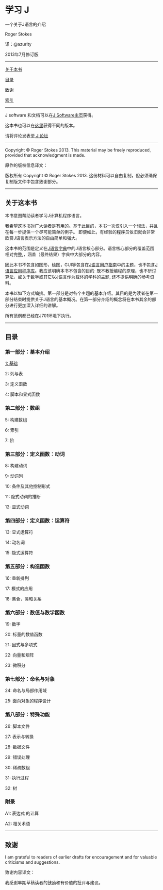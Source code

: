 # 学习 J

一个关于J语言的介绍

Roger Stokes

译：@azurity

2013年7月修订版

---

[关于本书](#关于这本书)

[目录](#目录)

[致谢](#致谢)

[索引](index.md)

---

J software 和文档可以在[J Software主页](http://www.jsoftware.com/)获得。

这本书也可以在[这里](http://www.learningj.com/)获得不同的版本。

请将评论发表至[ J 论坛](http://www.jsoftware.com/forums.htm)

---

Copyright © Roger Stokes 2013. This material may be freely reproduced, provided that acknowledgment is made. 

原作的版权信息译文：

版权所有 Copyright © Roger Stokes 2013. 这份材料可以自由复制，但必须确保复制版文件中包含致谢部分。

---

## 关于这本书

本书意图帮助读者学习J计算机程序语言。

我希望这本书对广大读者是有用的。基于此目的，本书一次仅引入一个想法，并且在每一步提供一个尽可能简单的例子。 即便如此，有经验的程序员依旧就会非常欣赏J语言表示方法的自由简单和强大。

这本书的范围是定义在[J语言字典](http://www.jsoftware.com/help/dictionary/contents.htm)中的J语言核心部分。语言核心部分的覆盖范围相对完整,，涵盖（最终结果）字典中大部分的内容。

因此本书不包含如图形，绘图，GUI等包含在[J语言用户指南](http://www.jsoftware.com/help/user/contents.htm)中的主题，也不包含[J语言应用程序库](http://code.jsoftware.com/wiki/JAL)。我应该明确本书不包含的目的: 既不教授编程的原理，也不研讨算法，或关于数学或其它以J语言作为载体的学科的主题, 还不提供明确的参考资料。

本书以如下方式编排。第一部分是对各个主题的基本介绍。其目的是为读者在第一部分结束时提供关于J语言的基本概况。在第一部分介绍的概念将在本书其余的部分进行更加深入详细的讲解。

所有范例都已经在J701环境下执行。

---

## 目录

### 第一部分：基本介绍

[1: 基础](chapter1.md)

2: 列与表

3: 定义函数

4: 脚本和显式函数

### 第二部分：数组

5: 构建数组

6: 索引 

7: 阶

### 第三部分：定义函数：动词

8: 构建动词

9: 动词列

10: 条件及其他控制形式

11: 隐式动词的推断

12: 显式动词

### 第四部分：定义函数：运算符

13: 显式运算符

14: 动名词

15: 隐式运算符


### 第五部分：构造函数

16: 重新排列

17: 模式的应用

18: 集合，类和关系

### 第六部分：数值与数学函数

19: 数字

20: 标量的数值函数

21: 因式与多项式

22: 向量和矩阵

23: 微积分

### 第七部分：命名与对象

24: 命名与局部作用域

25: 面向对象的程序设计

### 第八部分：特殊功能

26: 脚本文件

27: 表示与转换

28: 数据文件

29: 错误处理

30: 稀疏数组

31: 执行过程

32: 树

### 附录

A1: 表达式 的计算

A2: 相关术语

---

## 致谢


I am grateful to readers of earlier drafts for encouragement and for valuable criticisms and suggestions. 

致谢内容译文：

我感谢早期草稿读者的鼓励和有价值的批评与建议。